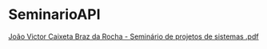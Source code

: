 # SeminarioAPI
[João Victor Caixeta Braz da Rocha - Seminário de projetos de sistemas .pdf](https://github.com/user-attachments/files/15977666/Joao.Victor.Caixeta.Braz.da.Rocha.-.Seminario.de.projetos.de.sistemas.pdf)
